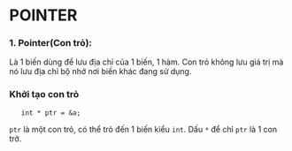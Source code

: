 # POINTER

### 1. Pointer(Con trỏ):
   Là 1 biến dùng để lưu địa chỉ của 1 biến, 1 hàm. Con trỏ không lưu giá trị mà nó lưu địa chỉ bộ nhớ nơi biến khác đang sử dụng.

### Khởi tạo con trỏ

```int a = 10;
   int * ptr = &a;  
```
   ```ptr``` là một con trỏ, có thể trỏ đến 1 biến kiểu ```int```. Dấu ```*``` để chỉ ```ptr``` là 1 con trở.
   
